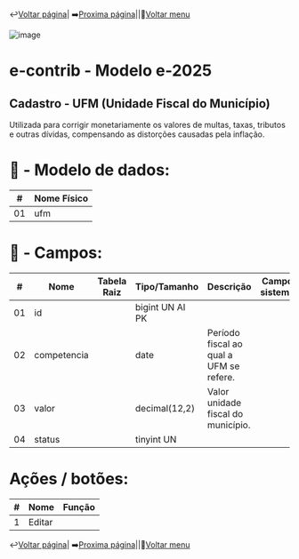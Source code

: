 ↩️[Voltar página](https://github.com/VenturaCerqueira/Documento_gestao_tributaria/blob/main/Cadastro/19%20-%20CNAE%20item%20servico.md)| ➡️[Proxima página](https://github.com/VenturaCerqueira/Documento_gestao_tributaria/blob/main/Cadastro/21%20-%20setor.md)||🔢[Voltar menu](https://github.com/VenturaCerqueira/Documento_gestao_tributaria) 

![image](https://github.com/user-attachments/assets/04662de1-1516-48d7-bb8c-50b38989e58b)
# e-contrib - Modelo e-2025 
##  Cadastro - UFM (Unidade Fiscal do Município)
Utilizada para corrigir monetariamente os valores de multas, taxas, tributos e outras dívidas, compensando as distorções causadas pela inflação.

# 🎲 - Modelo de dados:
 **\#**  |**Nome Físico**               |
---------|------------------------------|
01       | ufm                          |

#
# 🔢 - Campos:
 **\#**  | **Nome**                     | **Tabela Raiz**         | **Tipo/Tamanho**        | **Descrição**                                                                        | **Campo sistema**                      |
---------|------------------------------|-------------------------|-------------------------|--------------------------------------------------------------------------------------|----------------------------------------|
01       | id                           |                         | bigint UN AI PK         |                                                                                      |                                        |
02       | competencia                  |                         | date                    | Período fiscal ao qual a UFM se refere.                                              |                                        |
03       | valor                        |                         | decimal(12,2)           | Valor unidade fiscal do município.                                                   |                                        |
04       | status                       |                         | tinyint UN              |                                                                                      |                                        |

# Ações / botões:
 **\#**  |**Nome**                      |   **Função**  |
---------|------------------------------|---------------|
1        | Editar                       |               |




↩️[Voltar página](https://github.com/VenturaCerqueira/Documento_gestao_tributaria/blob/main/Cadastro/19%20-%20CNAE%20item%20servico.md)| ➡️[Proxima página](https://github.com/VenturaCerqueira/Documento_gestao_tributaria/blob/main/Cadastro/21%20-%20setor.md)||🔢[Voltar menu](https://github.com/VenturaCerqueira/Documento_gestao_tributaria) 